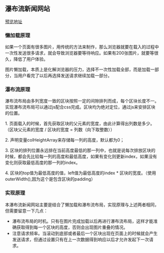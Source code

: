 ## 瀑布流新闻网站
[预览地址](https://lin-ya.github.io/Project/waterfall-sinanews/index.html)

### 懒加载原理
如果一个页面有很多图片，用传统的方法来制作，那么浏览器就要在载入的过程中一次性发送很多请求，就会导致浏览器要等待响应。如果有200张图片，就要等很久，降低了用户体验。

图片懒加载，本质上是化解浏览器的压力，选择不一次性加载全部，而是加载一部分，当用户看完了以后再选择发送请求继续加载一部分。

### 瀑布流原理
瀑布流布局由多列宽度一致的区块按照一定的间隙排列而成，每个区块长度不一。实现瀑布流布局可以通过js配合css完成。区块均为绝对定位，通过js来安排区块的位置。

1\. 页面载入的时候，首先获取区块的父元素的宽度，由此计算得出列数是多少。（区块父元素的宽度 / 区块的宽度 = 列数（向下取整数））

2\. 声明变量colHeightArray来存储每一列的高度，默认都为0；

3\. 区块的排列位置永远排在当前高度最低的那一列中，也就是说每次排放区块的时候，都会先比较每一列的高度和最低高度，如果有变化则更新index，如果没有变化则获取最低高度的那一列的index。

4\. 区块的top值为最低高度的值，left值为最低高度的index * 区块的宽度。（使用outerWidth(),因为这个是包含区块的padding）

### 实现原理
本瀑布流新闻网站主要是结合了懒加载和瀑布流布局，实现原理与上述两者相同，但需要留意一下几点：
- 瀑布流布局的时机。只有在图片完成加载以后再进行瀑布流布局，这样才能准确获取得到每一个区块的高度，否则会出现图片重叠的情况。
- 注意请求频率。当滚动到底部或者最后一个区块出现在页面上的时候就会产生发送请求，但通过设置只有在上一次数据得到响应以后才允许发起下一次请求。
